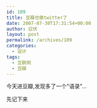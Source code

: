 ```yaml
---
id: 109
title: 豆瓣也做twitter了
date: 2007-07-30T17:31:54+00:00
author: 愆伏
layout: post
permalink: /archives/109
categories:
  - 设计
tags:
  - 互联网
  - 豆瓣
---
```

今天进豆瓣,发现多了一个"语录"...

先记下来